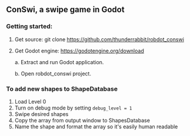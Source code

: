 ## ConSwi, a swipe game in Godot


### Getting started:

1. Get source:
   git clone https://github.com/thunderrabbit/robdot_conswi

2. Get Godot engine: https://godotengine.org/download
   
   a. Extract and run Godot application.
   
   b. Open robdot_conswi project.

### To add new shapes to ShapeDatabase

1. Load Level 0
2. Turn on debug mode by setting `debug_level = 1`
3. Swipe desired shapes
4. Copy the array from output window to ShapesDatabase
5. Name the shape and format the array so it's easily human readable
